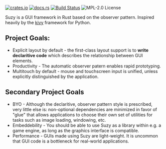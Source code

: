 
[![crates.io](https://img.shields.io/crates/v/suzy.svg)](https://crates.io/crates/suzy)
[![docs.rs](https://docs.rs/suzy/badge.svg)](https://docs.rs/suzy/)
[![Build Status](https://travis-ci.com/geeklint/suzy.svg?branch=master)](https://travis-ci.com/geeklint/suzy)
![MPL-2.0 License](https://img.shields.io/crates/l/suzy?color=blueviolet)

Suzy is a GUI framework in Rust based on the observer pattern.
Inspired heavily by the [kivy](https://kivy.org/#home) framework for Python.

## Project Goals:
* Explicit layout by default - the first-class layout support is to **write
  declaritive code** which describes the relationship between GUI elements.
* Productivity - The automatic observer patern enables rapid prototyping.
* Multitouch by default - mouse and touchscreen input is unified, unless
  explicitly distinguished by the application.

## Secondary Project Goals
* BYO - Although the declaritive, observer pattern style is prescribed, very
  little else is: non-optional dependencies are minimized in favor of "glue"
  that allows applications to choose their own set of utilities for tasks
  such as image loading, windowing, etc.
* Embeddebility - You should be able to use Suzy as a library within
  e.g. a game engine, as long as the graphics interface is compatible.
* Performance - GUIs made using Suzy are light-weight.
  It is uncommon that GUI code is a bottleneck for real-world
  applications.
